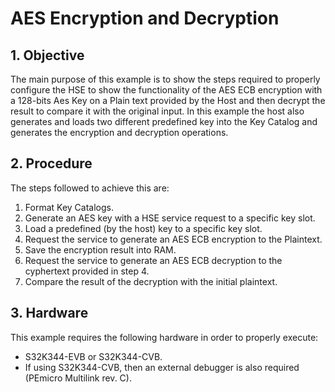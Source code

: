 # AES Encryption and Decryption

## 1. Objective
The main purpose of this example is to show the steps required to properly configure the HSE to show the functionality of the AES ECB encryption with a 128-bits Aes Key on a Plain text provided by the Host and then decrypt the result to compare it with the original input. 
In this example the host also generates and loads two different predefined key into the Key Catalog and generates the encryption and decryption operations.

## 2. Procedure
The steps followed to achieve this are: 
1. Format Key Catalogs.
2. Generate an AES key with a HSE service request to a specific key slot.
3. Load a predefined (by the host) key to a specific key slot.
4. Request the service to generate an AES ECB encryption to the Plaintext.
5. Save the encryption result into RAM.
6. Request the service to generate an AES ECB decryption to the cyphertext provided in step 4.
7. Compare the result of the decryption with the initial plaintext.

## 3. Hardware
This example requires the following hardware in order to properly execute:
- S32K344-EVB or S32K344-CVB.
- If using S32K344-CVB, then an external debugger is also required (PEmicro Multilink rev. C). 




